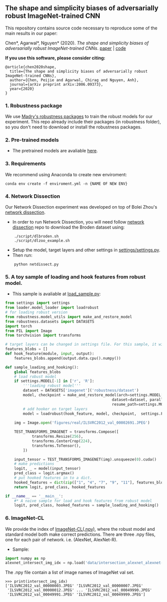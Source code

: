 ## The shape and simplicity biases of adversarially robust ImageNet-trained CNN

This repository contains source code necessary to reproduce some of the main results in our paper:

Chen*, Agarwal*, Nguyen* (2020). _The shape and simplicity biases of adversarially robust ImageNet-trained CNNs_. [paper](https://arxiv.org/abs/2006.09373) | [code](https://github.com/anguyen8/shape-bias)

**If you use this software, please consider citing:**

    @article{chen2020shape,
      title={The shape and simplicity biases of adversarially robust ImageNet-trained CNNs},
      author={Chen, Peijie and Agarwal, Chirag and Nguyen, Anh},
      journal={arXiv preprint arXiv:2006.09373},
      year={2020}
    }

### 1. Robustness package
We use [Madry's robustness packages](https://github.com/MadryLab/robustness) to train the robust models for our experiment. This repo already include their packages (in robustness folder), so you don't need to download or install the robustness packages.

### 2. Pre-trained models
* The pretrained models are avaliable [here](https://drive.google.com/drive/u/0/folders/1KdJ0aK0rPjmowS8Swmzxf8hX6gU5gG2U).

### 3. Requirements
We recommend using Anaconda to create new enviroment:
```
conda env create -f enviroment.yml -n {NAME OF NEW ENV}
```

### 4. Network Dissection
Our Network Dissection experiment was developed on top of Bolei Zhou's [network dissection](https://github.com/CSAILVision/NetDissect-Lite).

* In order to run Network Dissection, you will need follow [network dissection](https://github.com/CSAILVision/NetDissect-Lite) repo to download the Broden dataset using:
```
    ./script/dlbroden.sh
    ./script/dlzoo_example.sh
```
* Setup the model, target layers and other settings in [settings/settings.py](settings/settings.py).
* Then run:
```
    python netdissect.py
```

### 5. A toy sample of loading and hook features from robust model. 
* This sample is avaliable at [load_sample.py](load_sample.py): 

```python
from settings import settings
from loader.model_loader import loadrobust
# for loading robust version
from robustness.model_utils import make_and_restore_model
from robustness.datasets import DATASETS
import torch
from PIL import Image
from torchvision import transforms

# target layers can be changed in settings file. For this sample, it will hook layer ["1", "4", "7", "9", "11"] of AlexNet-R
features_blobs = []
def hook_feature(module, input, output): 
    features_blobs.append(output.data.cpu().numpy())

def sample_loading_and_hooking():
    global features_blobs
    # load robust model
    if settings.MODEL[-1] in ['r', 'R']:
        '''loading robust model'''
        dataset = DATASETS['imagenet']('robustness/dataset')
        model, checkpoint = make_and_restore_model(arch=settings.MODEL[:-2],
                                                dataset=dataset, parallel=settings.MODEL_PARALLEL,
                                                resume_path=settings.MODEL_FILE)
        # add hooker on target layers
        model = loadrobust(hook_feature, model, checkpoint,  settings.FEATURE_NAMES)
    
    img = Image.open('figures/real/ILSVRC2012_val_00002691.JPEG')

    TEST_TRANSFORMS_IMAGENET = transforms.Compose([
            transforms.Resize(256),
            transforms.CenterCrop(224),
            transforms.ToTensor(),
        ])

    input_tensor = TEST_TRANSFORMS_IMAGENET(img).unsqueeze(0).cuda()
    # make predictions
    logit, _ = model(input_tensor)
    pred_class = logit.argmax()
    # put hooked features in to a dict.
    hooked_features = dict(zip(["1", "4", "7", "9", "11"], features_blobs)) # dict for features of layer1, 4, 7, 9, 11.
    return logit, pred_class, hooked_features

if __name__ == '__main__':
    #* A naive sample for load and hook features from robust model
    logit, pred_class, hooked_features = sample_loading_and_hooking()
```
### 6. ImageNet-CL
We provide the index of [ImageNet-CL(.npy)](data/), where the robust model and standard model both make correct predictions. There are three .npy files, one for each pair of network. i.e. (AlexNet, AlexNet-R). 

* Sample:
```python
import numpy as np
alexnet_intersect_img_idx = np.load('data/intersection_alexnet_alexnet-r.npy')
```
The .npy file contain a list of image names of ImageNet val set.
```
>>> print(intersect_img_idx)
['ILSVRC2012_val_00000003.JPEG' 'ILSVRC2012_val_00000007.JPEG'
 'ILSVRC2012_val_00000012.JPEG' ... 'ILSVRC2012_val_00049990.JPEG'
 'ILSVRC2012_val_00049991.JPEG' 'ILSVRC2012_val_00049999.JPEG']
```
